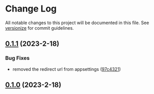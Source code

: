 # Change Log

All notable changes to this project will be documented in this file. See [versionize](https://github.com/versionize/versionize) for commit guidelines.

<a name="0.1.1"></a>
## [0.1.1](https://www.github.com/antosubash/AbpMicroservice/releases/tag/v0.1.1) (2023-2-18)

### Bug Fixes

* removed the redirect url from appsettings ([97c4321](https://www.github.com/antosubash/AbpMicroservice/commit/97c43219c159b948a3e6037dabf7e0ffb28bcb5e))

<a name="0.1.0"></a>
## [0.1.0](https://www.github.com/antosubash/AbpMicroservice/releases/tag/v0.1.0) (2023-2-18)

